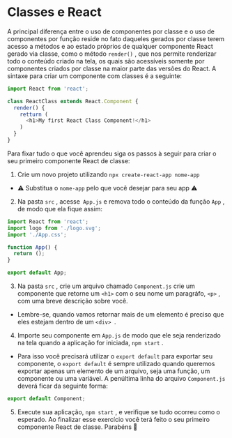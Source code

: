 # Classes e React

A principal diferença entre o uso de componentes por classe e o uso de componentes por função reside no fato daqueles gerados por classe terem acesso a métodos e ao estado próprios de qualquer componente React gerado via classe, como o método `render()` , que nos permite renderizar todo o conteúdo criado na tela, os quais são acessíveis somente por componentes criados por classe na maior parte das versões do React. A sintaxe para criar um componente com classes é a seguinte:
```javascript
import React from 'react';

class ReactClass extends React.Component {
  render() {
    retturn (
      <h1>My first React Class Component!</h1>
    )
  }
}
```

Para fixar tudo o que você aprendeu siga os passos à seguir para criar o seu primeiro componente React de classe:

1. Crie um novo projeto utilizando `npx create-react-app nome-app`

- ⚠️ Substitua o `nome-app` pelo que você desejar para seu app ⚠️

2. Na pasta `src` , acesse` App.js` e remova todo o conteúdo da função `App` , de modo que ela fique assim:
```javascript
import React from 'react';
import logo from './logo.svg';
import './App.css';

function App() {
  return ();
}

export default App;
```

3. Na pasta `src` , crie um arquivo chamado `Component.js` crie um componente que retorne um `<h1>` com o seu nome um paragráfo, `<p>` , com uma breve descrição sobre você.
- Lembre-se, quando vamos retornar mais de um elemento é preciso que eles estejam dentro de um `<div> `.
4. Importe seu componente em `App.js` de modo que ele seja renderizado na tela quando a aplicação for iniciada, `npm start` .
- Para isso você precisará utilizar o `export default` para exportar seu componente, o `export default` é sempre utilizado quando queremos exportar apenas um elemento de um arquivo, seja uma função, um componente ou uma variável. A penúltima linha do arquivo `Component.js` deverá ficar da seguinte forma:
```javascript
export default Component;
```

5. Execute sua aplicação, `npm start` , e verifique se tudo ocorreu como o esperado. Ao finalizar esse exercício você terá feito o seu primeiro componente React de classe. Parabéns 🎉